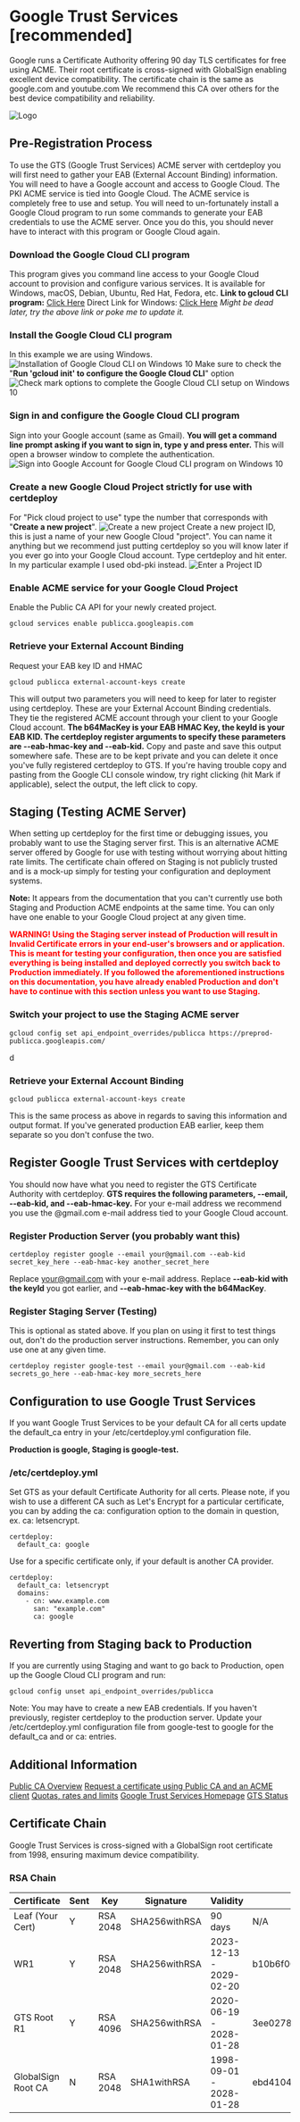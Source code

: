 ﻿# Google Trust Services [recommended]

Google runs a Certificate Authority offering 90 day TLS certificates for free using ACME. Their root certificate is cross-signed with GlobalSign enabling excellent device compatibility. The certificate chain is the same as google.com and youtube.com We recommend this CA over others for the best device compatibility and reliability.


![Logo](https://status.pki.goog/images/trust-logo.svg)


## Pre-Registration Process
To use the GTS (Google Trust Services) ACME server with certdeploy you will first need to gather your EAB (External Account Binding) information. You will need to have a Google account and access to Google Cloud. The PKI ACME service is tied into Google Cloud. The ACME service is completely free to use and setup. You will need to un-fortunately install a Google Cloud program to run some commands to generate your EAB credentials to use the ACME server. Once you do this, you should never have to interact with this program or Google Cloud again.
### Download the Google Cloud CLI program
This program gives you command line access to your Google Cloud account to provision and configure various services. It is available for Windows, macOS, Debian, Ubuntu, Red Hat, Fedora, etc.
**Link to gcloud CLI program:** [Click Here](https://obdr.it/OeBZj)
Direct Link for Windows: [Click Here](https://obdr.it/m3MJY) *Might be dead later, try the above link or poke me to update it.*
### Install the Google Cloud CLI program
In this example we are using Windows.
![Installation of Google Cloud CLI on Windows 10](https://pik.gtaxl.net/2025_05_25_155405.png)
Make sure to check the "**Run 'gcloud init' to configure the Google Cloud CLI**" option
![Check mark options to complete the Google Cloud CLI setup on Windows 10](https://pik.gtaxl.net/2025_05_25_155552.png)
### Sign in and configure the Google Cloud CLI program
Sign into your Google account (same as Gmail). **You will get a command line prompt asking if you want to sign in, type y and press enter.** This will open a browser window to complete the authentication.
![Sign into Google Account for Google Cloud CLI program on Windows 10](https://pik.gtaxl.net/2025_05_25_155804.png)
### Create a new Google Cloud Project strictly for use with certdeploy
For "Pick cloud project to use" type the number that corresponds with "**Create a new project**".
![Create a new project](https://pik.gtaxl.net/2025_05_25_160439.png)
Create a new project ID, this is just a name of your new Google Cloud "project". You can name it anything but we recommend just putting certdeploy so you will know later if you ever go into your Google Cloud account. Type certdeploy and hit enter. In my particular example I used obd-pki instead.
![Enter a Project ID](https://pik.gtaxl.net/2025_05_25_163308.png)
### Enable ACME service for your Google Cloud Project
Enable the Public CA API for your newly created project.

    gcloud services enable publicca.googleapis.com
### Retrieve your External Account Binding
Request your EAB key ID and HMAC

    gcloud publicca external-account-keys create
This will output two parameters you will need to keep for later to register using certdeploy. These are your External Account Binding credentials. They tie the registered ACME account through your client to your Google Cloud account.
**The b64MacKey is your EAB HMAC Key, the keyId is your EAB KID. The certdeploy register arguments to specify these parameters are --eab-hmac-key and --eab-kid.**
Copy and paste and save this output somewhere safe. These are to be kept private and you can delete it once you've fully registered certdeploy to GTS. If you're having trouble copy and pasting from the Google CLI console window, try right clicking (hit Mark if applicable), select the output, the left click to copy.
## Staging (Testing ACME Server)
When setting up certdeploy for the first time or debugging issues, you probably want to use the Staging server first. This is an alternative ACME server offered by Google for use with testing without worrying about hitting rate limits. The certificate chain offered on Staging is not publicly trusted and is a mock-up simply for testing your configuration and deployment systems.

**Note:** It appears from the documentation that you can't currently use both Staging and Production ACME endpoints at the same time. You can only have one enable to your Google Cloud project at any given time.

<span style="color:red"> **WARNING! Using the Staging server instead of Production will result in Invalid Certificate errors in your end-user's browsers and or application. This is meant for testing your configuration, then once you are satisfied everything is being installed and deployed correctly you switch back to Production immediately. If you followed the aforementioned instructions on this documentation, you have already enabled Production and don't have to continue with this section unless you want to use Staging.** </span>
### Switch your project to use the Staging ACME server

    gcloud config set api_endpoint_overrides/publicca https://preprod-publicca.googleapis.com/
d
### Retrieve your External Account Binding

    gcloud publicca external-account-keys create
   This is the same process as above in regards to saving this information and output format. If you've generated production EAB earlier, keep them separate so you don't confuse the two.
## Register Google Trust Services with certdeploy
You should now have what you need to register the GTS Certificate Authority with certdeploy. **GTS requires the following parameters, --email, --eab-kid, and --eab-hmac-key.** For your e-mail address we recommend you use the @gmail.com e-mail address tied to your Google Cloud account.
### Register Production Server (you probably want this)

    certdeploy register google --email your@gmail.com --eab-kid secret_key_here --eab-hmac-key another_secret_here
 Replace your@gmail.com with your e-mail address. Replace **--eab-kid with the keyId** you got earlier, and **--eab-hmac-key with the b64MacKey**.
### Register Staging Server (Testing)
This is optional as stated above. If you plan on using it first to test things out, don't do the production server instructions. Remember, you can only use one at any given time.

    certdeploy register google-test --email your@gmail.com --eab-kid secrets_go_here --eab-hmac-key more_secrets_here
## Configuration to use Google Trust Services
If you want Google Trust Services to be your default CA for all certs update the default_ca entry in your /etc/certdeploy.yml configuration file.

**Production is google, Staging is google-test.**
### /etc/certdeploy.yml
Set GTS as your default Certificate Authority for all certs. Please note, if you wish to use a different CA such as Let's Encrypt for a particular certificate, you can by adding the ca: configuration option to the domain in question, ex. ca: letsencrypt.

    certdeploy:
      default_ca: google
Use for a specific certificate only, if your default is another CA provider.

    certdeploy:
      default_ca: letsencrypt
      domains:
        - cn: www.example.com
          san: "example.com"
          ca: google
## Reverting from Staging back to Production
If you are currently using Staging and want to go back to Production, open up the Google Cloud CLI program and run:

    gcloud config unset api_endpoint_overrides/publicca
Note: You may have to create a new EAB credentials. If you haven't previously, register certdeploy to the production server. Update your /etc/certdeploy.yml configuration file from google-test to google for the default_ca and or ca: entries.
## Additional Information
[Public CA Overview](https://obdr.it/eg19W)
[Request a certificate using Public CA and an ACME client](https://obdr.it/s3PAm)
[Quotas, rates and limits](https://obdr.it/7aqy9)
[Google Trust Services Homepage](https://obdr.it/teFw3)
[GTS Status](https://obdr.it/peWKc)
## Certificate Chain
Google Trust Services is cross-signed with a GlobalSign root certificate from 1998, ensuring maximum device compatibility.
### RSA Chain
| **Certificate**    | **Sent** | **Key**  | **Signature** | **Validity**            | **Fingerprint**                                                  |
|--------------------|----------|----------|---------------|-------------------------|------------------------------------------------------------------|
| Leaf (Your Cert)   |     Y    | RSA 2048 | SHA256withRSA | 90 days                 | N/A                                                              |
| WR1                |     Y    | RSA 2048 | SHA256withRSA | 2023-12-13 - 2029-02-20 | b10b6f00e609509e8700f6d34687a2bfce38ea05a8fdf1cdc40c3a2a0d0d0e45 |
| GTS Root R1        |     Y    | RSA 4096 | SHA256withRSA | 2020-06-19 - 2028-01-28 | 3ee0278df71fa3c125c4cd487f01d774694e6fc57e0cd94c24efd769133918e5 |
| GlobalSign Root CA |     N    | RSA 2048 | SHA1withRSA   | 1998-09-01 - 2028-01-28 | ebd41040e4bb3ec742c9e381d31ef2a41a48b6685c96e7cef3c1df6cd4331c99 |

